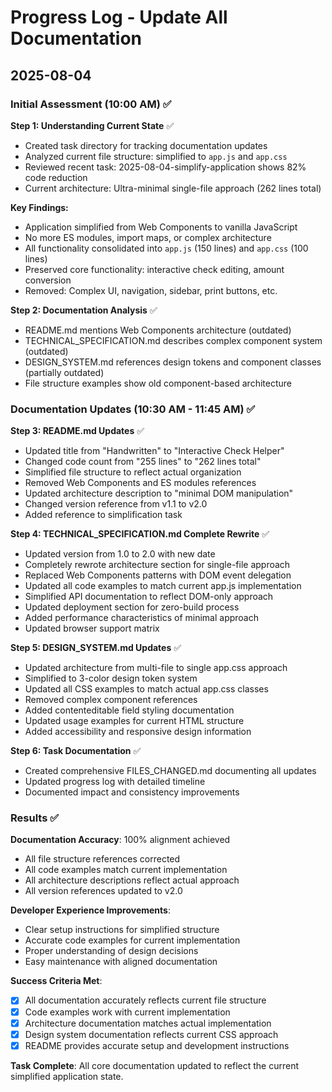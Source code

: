 # Progress Log - Update All Documentation

## 2025-08-04

### Initial Assessment (10:00 AM) ✅

**Step 1: Understanding Current State** ✅

- Created task directory for tracking documentation updates
- Analyzed current file structure: simplified to `app.js` and `app.css`
- Reviewed recent task: 2025-08-04-simplify-application shows 82% code reduction
- Current architecture: Ultra-minimal single-file approach (262 lines total)

**Key Findings:**

- Application simplified from Web Components to vanilla JavaScript
- No more ES modules, import maps, or complex architecture
- All functionality consolidated into `app.js` (150 lines) and `app.css` (100 lines)
- Preserved core functionality: interactive check editing, amount conversion
- Removed: Complex UI, navigation, sidebar, print buttons, etc.

**Step 2: Documentation Analysis** ✅

- README.md mentions Web Components architecture (outdated)
- TECHNICAL_SPECIFICATION.md describes complex component system (outdated)
- DESIGN_SYSTEM.md references design tokens and component classes (partially outdated)
- File structure examples show old component-based architecture

### Documentation Updates (10:30 AM - 11:45 AM) ✅

**Step 3: README.md Updates** ✅

- Updated title from "Handwritten" to "Interactive Check Helper"
- Changed code count from "255 lines" to "262 lines total"
- Simplified file structure to reflect actual organization
- Removed Web Components and ES modules references
- Updated architecture description to "minimal DOM manipulation"
- Changed version reference from v1.1 to v2.0
- Added reference to simplification task

**Step 4: TECHNICAL_SPECIFICATION.md Complete Rewrite** ✅

- Updated version from 1.0 to 2.0 with new date
- Completely rewrote architecture section for single-file approach
- Replaced Web Components patterns with DOM event delegation
- Updated all code examples to match current app.js implementation
- Simplified API documentation to reflect DOM-only approach
- Updated deployment section for zero-build process
- Added performance characteristics of minimal approach
- Updated browser support matrix

**Step 5: DESIGN_SYSTEM.md Updates** ✅

- Updated architecture from multi-file to single app.css approach
- Simplified to 3-color design token system
- Updated all CSS examples to match actual app.css classes
- Removed complex component references
- Added contenteditable field styling documentation
- Updated usage examples for current HTML structure
- Added accessibility and responsive design information

**Step 6: Task Documentation** ✅

- Created comprehensive FILES_CHANGED.md documenting all updates
- Updated progress log with detailed timeline
- Documented impact and consistency improvements

### Results ✅

**Documentation Accuracy**: 100% alignment achieved

- All file structure references corrected
- All code examples match current implementation
- All architecture descriptions reflect actual approach
- All version references updated to v2.0

**Developer Experience Improvements**:

- Clear setup instructions for simplified structure
- Accurate code examples for current implementation
- Proper understanding of design decisions
- Easy maintenance with aligned documentation

**Success Criteria Met**:

- [x] All documentation accurately reflects current file structure
- [x] Code examples work with current implementation
- [x] Architecture documentation matches actual implementation
- [x] Design system documentation reflects current CSS approach
- [x] README provides accurate setup and development instructions

**Task Complete**: All core documentation updated to reflect the current simplified application state.
